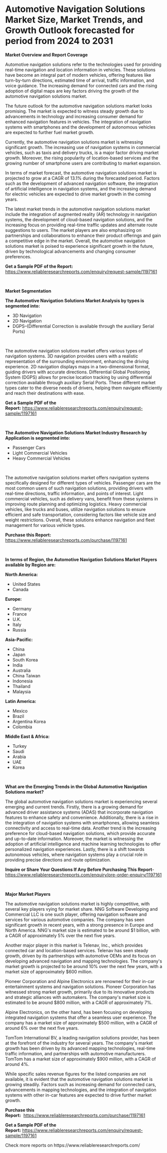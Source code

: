 <p><h1>Automotive Navigation Solutions Market Size, Market Trends, and Growth Outlook forecasted for period from 2024 to 2031</h1></p><p><strong>Market Overview and Report Coverage</strong></p>
<p><p>Automotive navigation solutions refer to the technologies used for providing real-time navigation and location information in vehicles. These solutions have become an integral part of modern vehicles, offering features like turn-by-turn directions, estimated time of arrival, traffic information, and voice guidance. The increasing demand for connected cars and the rising adoption of digital maps are key factors driving the growth of the automotive navigation solutions market.</p><p>The future outlook for the automotive navigation solutions market looks promising. The market is expected to witness steady growth due to advancements in technology and increasing consumer demand for enhanced navigation features in vehicles. The integration of navigation systems with smartphones and the development of autonomous vehicles are expected to further fuel market growth.</p><p>Currently, the automotive navigation solutions market is witnessing significant growth. The increasing use of navigation systems in commercial vehicles, such as taxis and delivery trucks, is a major factor driving market growth. Moreover, the rising popularity of location-based services and the growing number of smartphone users are contributing to market expansion.</p><p>In terms of market forecast, the automotive navigation solutions market is projected to grow at a CAGR of 13.1% during the forecasted period. Factors such as the development of advanced navigation software, the integration of artificial intelligence in navigation systems, and the increasing demand for electric vehicles are expected to drive market growth in the coming years.</p><p>The latest market trends in the automotive navigation solutions market include the integration of augmented reality (AR) technology in navigation systems, the development of cloud-based navigation solutions, and the increasing focus on providing real-time traffic updates and alternate route suggestions to users. The market players are also emphasizing on partnerships and collaborations to enhance their product offerings and gain a competitive edge in the market. Overall, the automotive navigation solutions market is poised to experience significant growth in the future, driven by technological advancements and changing consumer preferences.</p></p>
<p><strong>Get a Sample PDF of the Report:</strong> <a href="https://www.reliableresearchreports.com/enquiry/request-sample/1197161">https://www.reliableresearchreports.com/enquiry/request-sample/1197161</a></p>
<p>&nbsp;</p>
<p><strong>Market Segmentation</strong></p>
<p><strong>The Automotive Navigation Solutions Market Analysis by types is segmented into:</strong></p>
<p><ul><li>3D Navigation</li><li>2D Navigation</li><li>DGPS–(Differential Correction is available through the auxiliary Serial Ports)</li></ul></p>
<p>&nbsp;</p>
<p><p>The automotive navigation solutions market offers various types of navigation systems. 3D navigation provides users with a realistic representation of the surrounding environment, enhancing the driving experience. 2D navigation displays maps in a two-dimensional format, guiding drivers with accurate directions. Differential Global Positioning System (DGPS) allows for precise location tracking by using differential correction available through auxiliary Serial Ports. These different market types cater to the diverse needs of drivers, helping them navigate efficiently and reach their destinations with ease.</p></p>
<p><strong>Get a Sample PDF of the Report:</strong>&nbsp;<a href="https://www.reliableresearchreports.com/enquiry/request-sample/1197161">https://www.reliableresearchreports.com/enquiry/request-sample/1197161</a></p>
<p>&nbsp;</p>
<p><strong>The Automotive Navigation Solutions Market Industry Research by Application is segmented into:</strong></p>
<p><ul><li>Passenger Cars</li><li>Light Commercial Vehicles</li><li>Heavy Commercial Vehicles</li></ul></p>
<p>&nbsp;</p>
<p><p>The automotive navigation solutions market offers navigation systems specifically designed for different types of vehicles. Passenger cars are the most common users of such navigation solutions, providing drivers with real-time directions, traffic information, and points of interest. Light commercial vehicles, such as delivery vans, benefit from these systems in improving route planning and optimizing logistics. Heavy commercial vehicles, like trucks and buses, utilize navigation solutions to ensure efficient and safe transportation, considering factors like vehicle size and weight restrictions. Overall, these solutions enhance navigation and fleet management for various vehicle types.</p></p>
<p><strong>Purchase this Report:</strong>&nbsp; <a href="https://www.reliableresearchreports.com/purchase/1197161">https://www.reliableresearchreports.com/purchase/1197161</a></p>
<p>&nbsp;</p>
<p><strong>In terms of Region, the Automotive Navigation Solutions Market Players available by Region are:</strong></p>
<p>
    <p> <strong> North America: </strong>
        <ul>
            <li>United States</li>
            <li>Canada</li>
        </ul>
        </p> 
    <p> <strong> Europe: </strong>
        <ul>
            <li>Germany</li>
            <li>France</li>
            <li>U.K.</li>
            <li>Italy</li>
            <li>Russia</li>
        </ul>
        </p> 
    <p> <strong> Asia-Pacific: </strong>
        <ul>
            <li>China</li>
            <li>Japan</li>
            <li>South Korea</li>
            <li>India</li>
            <li>Australia</li>
            <li>China Taiwan</li>
            <li>Indonesia</li>
            <li>Thailand</li>
            <li>Malaysia</li>
        </ul>
        </p> 
    <p> <strong> Latin America: </strong>
        <ul>
            <li>Mexico</li>
            <li>Brazil</li>
            <li>Argentina Korea</li>
            <li>Colombia</li>
        </ul>
        </p> 
    <p> <strong> Middle East & Africa: </strong>
        <ul>
            <li>Turkey</li>
            <li>Saudi</li>
            <li>Arabia</li>
            <li>UAE</li>
            <li>Korea</li>
        </ul>
    </p>
    </p>
<p>&nbsp;</p>
<p><strong>What are the Emerging Trends in the Global Automotive Navigation Solutions market?</strong></p>
<p><p>The global automotive navigation solutions market is experiencing several emerging and current trends. Firstly, there is a growing demand for advanced driver assistance systems (ADAS) that incorporate navigation features to enhance safety and convenience. Additionally, there is a rise in the integration of navigation systems with smartphones, allowing seamless connectivity and access to real-time data. Another trend is the increasing preference for cloud-based navigation solutions, which provide accurate and up-to-date information. Moreover, the market is witnessing the adoption of artificial intelligence and machine learning technologies to offer personalized navigation experiences. Lastly, there is a shift towards autonomous vehicles, where navigation systems play a crucial role in providing precise directions and route optimization.</p></p>
<p><strong>Inquire or Share Your Questions If Any Before Purchasing This Report</strong>- <a href="https://www.reliableresearchreports.com/enquiry/pre-order-enquiry/1197161">https://www.reliableresearchreports.com/enquiry/pre-order-enquiry/1197161</a></p>
<p>&nbsp;</p>
<p><strong>Major Market Players</strong></p>
<p><p>The automotive navigation solutions market is highly competitive, with several key players vying for market share. NNG Software Developing and Commercial LLC is one such player, offering navigation software and services for various automotive companies. The company has seen significant growth in recent years, with a strong presence in Europe and North America. NNG's market size is estimated to be around $1 billion, with a CAGR of approximately 5% over the next five years.</p><p>Another major player in this market is Telenav, Inc., which provides connected car and location-based services. Telenav has seen steady growth, driven by its partnerships with automotive OEMs and its focus on developing advanced navigation and mapping technologies. The company's market growth is projected to be around 10% over the next few years, with a market size of approximately $600 million.</p><p>Pioneer Corporation and Alpine Electronics are renowned for their in-car entertainment systems and navigation solutions. Pioneer Corporation has witnessed strong market growth, primarily due to its innovative products and strategic alliances with automakers. The company's market size is estimated to be around $800 million, with a CAGR of approximately 7%.</p><p>Alpine Electronics, on the other hand, has been focusing on developing integrated navigation systems that offer a seamless user experience. The company has a market size of approximately $500 million, with a CAGR of around 6% over the next five years.</p><p>TomTom International BV, a leading navigation solutions provider, has been at the forefront of the industry for several years. The company's market growth has been driven by its advanced mapping technologies, real-time traffic information, and partnerships with automotive manufacturers. TomTom has a market size of approximately $900 million, with a CAGR of around 4%.</p><p>While specific sales revenue figures for the listed companies are not available, it is evident that the automotive navigation solutions market is growing steadily. Factors such as increasing demand for connected cars, advancements in mapping technologies, and the integration of navigation systems with other in-car features are expected to drive further market growth.</p></p>
<p><strong>Purchase this Report:</strong>&nbsp;&nbsp;<a href="https://www.reliableresearchreports.com/purchase/1197161">https://www.reliableresearchreports.com/purchase/1197161</a></p>
<p></p>
<p><strong>Get a Sample PDF of the Report:</strong>&nbsp;<a href="https://www.reliableresearchreports.com/enquiry/request-sample/1197161">https://www.reliableresearchreports.com/enquiry/request-sample/1197161</a></p>
<p>Check more reports on https://www.reliableresearchreports.com/</p>